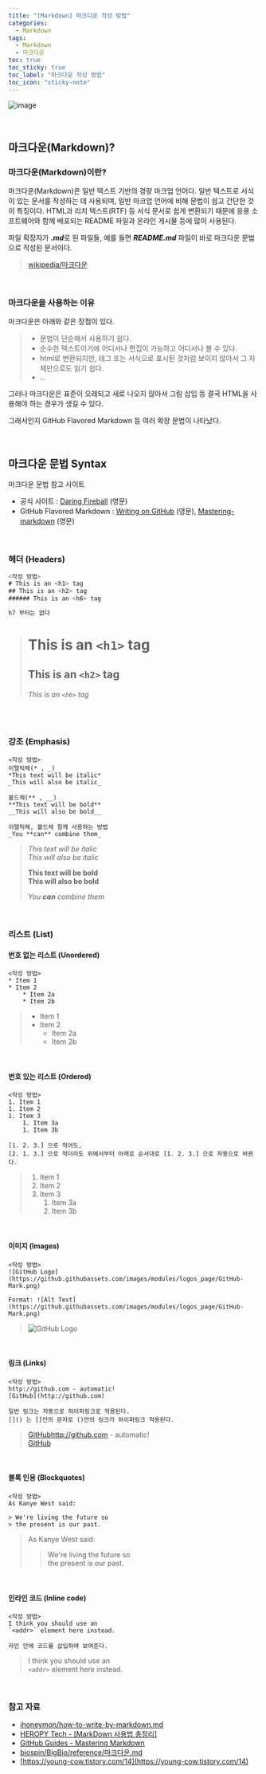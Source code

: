```yaml
---
title: "[Markdown] 마크다운 작성 방법"
categories:
  - Markdown
tags:
  - Markdown
  - 마크다운
toc: true
toc_sticky: true
toc_label: "마크다운 작성 방법"
toc_icon: "sticky-note"
---
```


![image](https://github.com/leechanwoo-kor/leechanwoo-kor.github.io/assets/55765292/2e52a768-7d01-4ceb-bde6-a8c44edcfa17)

<br>

## 마크다운(Markdown)?

### 마크다운(Markdown)이란?

마크다운(Markdown)은 일반 텍스트 기반의 경량 마크업 언어다. 일반 텍스트로 서식이 있는 문서를 작성하는 데 사용되며, 일반 마크업 언어에 비해 문법이 쉽고 간단한 것이 특징이다. HTML과 리치 텍스트(RTF) 등 서식 문서로 쉽게 변환되기 때문에 응용 소프트웨어와 함께 배포되는 README 파일과 온라인 게시물 등에 많이 사용된다.

파일 확장자가 ***.md***로 된 파일들, 예를 들면 ***README.md*** 파일이 바로 마크다운 문법으로 작성된 문서이다.

> [wikipedia/마크다운](https://ko.wikipedia.org/wiki/%EB%A7%88%ED%81%AC%EB%8B%A4%EC%9A%B4)

<br>

### 마크다운을 사용하는 이유

마크다운은 아래와 같은 장점이 있다.

> - 문법이 단순해서 사용하기 쉽다.
> - 순수한 텍스트이기에 어디서나 편집이 가능하고 어디서나 볼 수 있다.
> - html로 변환되지만, 태그 또는 서식으로 표시된 것처럼 보이지 않아서 그 자체만으로도 읽기 쉽다.
> - $\dots$

그러나 마크다운은 표준이 오래되고 새로 나오지 않아서 그림 삽입 등 결국 HTML을 사용해야 하는 경우가 생길 수 있다.

그래서인지 GitHub Flavored Markdown 등 여러 확장 문법이 나타났다.

<br>

## 마크다운 문법 Syntax

마크다운 문법 참고 사이트

- 공식 사이트 : [Daring Fireball](https://daringfireball.net/projects/markdown/syntax) (영문)
- GitHub Flavored Markdown : [Writing on GitHub](https://docs.github.com/en/get-started/writing-on-github) (영문), [Mastering-markdown](https://docs.github.com/ko) (영문)

<br>

### 헤더 (Headers)

```Java
<작성 방법>
# This is an <h1> tag
## This is an <h2> tag
###### This is an <h6> tag

h7 부터는 없다
```

> # This is an `<h1>` tag
> ## This is an `<h2>` tag
> ###### This is an `<h6>` tag

<br>

### 강조 (Emphasis)

```
<작성 방법>
이탤릭체(* , _)
*This text will be italic*
_This will also be italic_

볼드체(** , __)
**This text will be bold**
__This will also be bold__

이탤릭체, 볼드체 함께 사용하는 방법
_You **can** combine them_
```

> *This text will be italic*<br>
> _This will also be italic_
>
> **This text will be bold**<br>
> __This will also be bold__
>
> _You **can** combine them_

<br>

### 리스트 (List)

#### 번호 없는 리스트 (Unordered)

```
<작성 방법>
* Item 1
* Item 2
    * Item 2a
    * Item 2b
```

> * Item 1
> * Item 2
>   * Item 2a
>   * Item 2b

<br>

#### 번호 있는 리스트 (Ordered)

```
<작성 방법>
1. Item 1
1. Item 2
1. Item 3
    1. Item 3a
    1. Item 3b

[1. 2. 3.] 으로 적어도,
[2. 1. 3.] 으로 적더라도 위에서부터 아래로 순서대로 [1. 2. 3.] 으로 자동으로 바뀐다.
```

> 1. Item 1
> 1. Item 2
> 1. Item 3
>     1. Item 3a
>     1. Item 3b

<br>

#### 이미지 (Images)

```
<작성 방법>
![GitHub Logo](https://github.githubassets.com/images/modules/logos_page/GitHub-Mark.png)

Format: ![Alt Text](https://github.githubassets.com/images/modules/logos_page/GitHub-Mark.png)
```

> ![GitHub Logo](https://github.githubassets.com/images/modules/logos_page/GitHub-Mark.png)

<br>

#### 링크 (Links)

```
<작성 방법>
http://github.com - automatic!
[GitHub](http://github.com)

일반 링크는 자동으로 하이퍼링크로 적용된다.
[]() 는 []안의 문자로 ()안의 링크가 하이퍼링크 적용된다.
```

> [GitHub](http://github.com)http://github.com - automatic!<br>
> [GitHub](http://github.com)

<br>

#### 블록 인용 (Blockquotes)

```
<작성 방법>
As Kanye West said:

> We're living the future so
> the present is our past.
```

> As Kanye West said:
>
> > We're living the future so<br>
> > the present is our past.

<br>

#### 인라인 코드 (Inline code)

```
<작성 방법>
I think you should use an
`<addr>` element here instead.

라인 안에 코드를 삽입하여 보여준다.
```

> I think you should use an<br>
> `<addr>` element here instead.

<br>

### 참고 자료

- [ihoneymon/how-to-write-by-markdown.md](https://github.com/biospin/BigBio/blob/master/reference/%EB%A7%88%ED%81%AC%EB%8B%A4%EC%9A%B4.md)
- [HEROPY Tech - [MarkDown 사용법 총정리]](https://docs.github.com/ko)
- [GitHub Guides - Mastering Markdown](https://heropy.blog/2017/09/30/markdown/)
- [biospin/BigBio/reference/마크다운.md](https://gist.github.com/ihoneymon/652be052a0727ad59601)
- [https://young-cow.tistory.com/14](https://young-cow.tistory.com/14)
